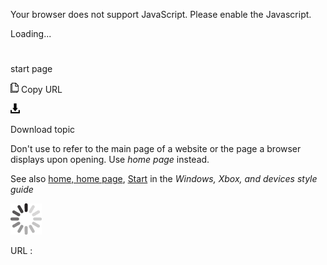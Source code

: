 Your browser does not support JavaScript. Please enable the Javascript.

Loading...

# 

start page

![Copy URL](start-page_files/Copy.png)
Copy URL

![Download](start-page_files/Download.png)

Download topic

Don't use to refer to the main page of a website or the page a browser displays upon opening. Use *home page* instead.

See also [home, home page](https://worldready.cloudapp.net/Styleguide/Read?id=2700&topicid=33965), [Start](https://worldready.cloudapp.net/Styleguide/Read?id=2547&topicid=16747) in the *Windows, Xbox, and devices style guide*

![In progress](start-page_files/activity-large.gif)

URL :
